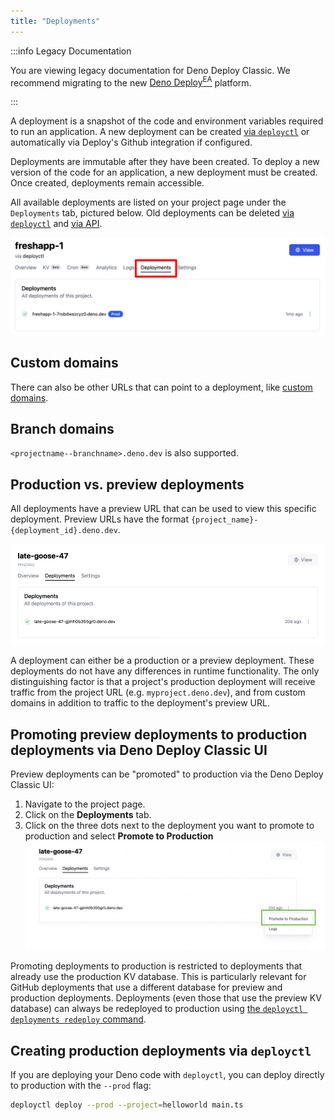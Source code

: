 ```yaml
---
title: "Deployments"
---
```


:::info Legacy Documentation

You are viewing legacy documentation for Deno Deploy Classic. We recommend
migrating to the new
<a href="/deploy/early-access/">Deno Deploy<sup>EA</sup></a> platform.

:::

A deployment is a snapshot of the code and environment variables required to run
an application. A new deployment can be created
[via `deployctl`](./deployctl.md#deploy) or automatically via Deploy's Github
integration if configured.

Deployments are immutable after they have been created. To deploy a new version
of the code for an application, a new deployment must be created. Once created,
deployments remain accessible.

All available deployments are listed on your project page under the
`Deployments` tab, pictured below. Old deployments can be deleted
[via `deployctl`](./deployctl.md#delete) and
[via API](https://apidocs.deno.com/#delete-/deployments/-deploymentId-).

![showing the deployments tab in the project dashboard](./images/project_deployments.png)

## Custom domains

There can also be other URLs that can point to a deployment, like
[custom domains](custom-domains).

## Branch domains

`<projectname--branchname>.deno.dev` is also supported.

## Production vs. preview deployments

All deployments have a preview URL that can be used to view this specific
deployment. Preview URLs have the format
`{project_name}-{deployment_id}.deno.dev`.

![image](../docs-images/preview_deployment.png)

A deployment can either be a production or a preview deployment. These
deployments do not have any differences in runtime functionality. The only
distinguishing factor is that a project's production deployment will receive
traffic from the project URL (e.g. `myproject.deno.dev`), and from custom
domains in addition to traffic to the deployment's preview URL.

## Promoting preview deployments to production deployments via Deno Deploy Classic UI

Preview deployments can be "promoted" to production via the Deno Deploy Classic
UI:

1. Navigate to the project page.
2. Click on the **Deployments** tab.
3. Click on the three dots next to the deployment you want to promote to
   production and select **Promote to Production**
   ![promote_to_production](../docs-images/promote_to_production.png)

Promoting deployments to production is restricted to deployments that already
use the production KV database. This is particularly relevant for GitHub
deployments that use a different database for preview and production
deployments. Deployments (even those that use the preview KV database) can
always be redeployed to production using
[the `deployctl deployments redeploy` command](./deployctl.md#production-domains).

## Creating production deployments via `deployctl`

If you are deploying your Deno code with `deployctl`, you can deploy directly to
production with the `--prod` flag:

```sh
deployctl deploy --prod --project=helloworld main.ts
```
